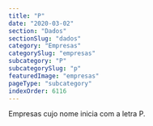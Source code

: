 ```yaml
---
title: "P"
date: "2020-03-02"
section: "Dados"
sectionSlug: "dados"
category: "Empresas"
categorySlug: "empresas"
subcategory: "P"
subcategorySlug: "p"
featuredImage: "empresas"
pageType: "subcategory"
indexOrder: 6116
---
```


Empresas cujo nome inicia com a letra P.